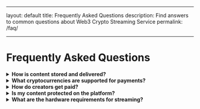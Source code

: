 - --
layout: default
title: Frequently Asked Questions
description: Find answers to common questions about Web3 Crypto Streaming Service
permalink: /faq/
- --

# Frequently Asked Questions

<div class="faq-container">
  <details class="faq-item">
    <summary><strong>How is content stored and delivered?</strong></summary>
    <div class="faq-answer">
      <p>Content metadata is stored on IPFS while the streaming content is delivered through our decentralized node network. This hybrid approach ensures both censorship resistance and high-quality streaming.</p>
    </div>
  </details>
  
  <details class="faq-item">
    <summary><strong>What cryptocurrencies are supported for payments?</strong></summary>
    <div class="faq-answer">
      <p>Our native STREAM token provides the best experience with lowest fees, but we also support ETH, MATIC, USDC, and DAI for payments. More tokens will be added based on community demand.</p>
    </div>
  </details>
  
  <details class="faq-item">
    <summary><strong>How do creators get paid?</strong></summary>
    <div class="faq-answer">
      <p>Creators receive payments directly to their wallet addresses through smart contracts. Payments can be received as subscriptions, one-time payments, or tips from viewers. Funds are settled almost instantly, without the 30-90 day delays common on traditional platforms.</p>
    </div>
  </details>
  
  <details class="faq-item">
    <summary><strong>Is my content protected on the platform?</strong></summary>
    <div class="faq-answer">
      <p>Yes, we use a combination of encryption, token-gating, and watermarking technologies to ensure your content is only accessible to authorized viewers. While no system is completely immune to piracy, our approach significantly reduces unauthorized access compared to traditional platforms.</p>
    </div>
  </details>
  
  <details class="faq-item">
    <summary><strong>What are the hardware requirements for streaming?</strong></summary>
    <div class="faq-answer">
      <p>For viewers, any modern web browser or our mobile apps on reasonably recent devices will work fine. For creators, we recommend a stable internet connection with at least 5 Mbps upload speed. Our platform automatically adjusts video quality based on connection speeds.</p>
    </div>
  </details>
</div>

